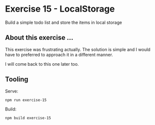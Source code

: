 # Exercise 15 - LocalStorage

Build a simple todo list and store the items in local storage

## About this exercise ...

This exercise was frustrating actually. The solution is simple and I would have to preferred
to approach it in a different manner.

I will come back to this one later too.

## Tooling

Serve:

`npm run exercise-15`

Build:

`npm build exercise-15`
